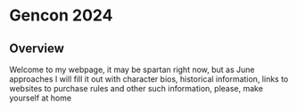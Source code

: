 # Gencon 2024
## Overview
Welcome to my webpage, it may be spartan right now, but as June approaches I will fill it out with character bios, historical information, links to websites to purchase rules and other such information, please, make yourself at home
